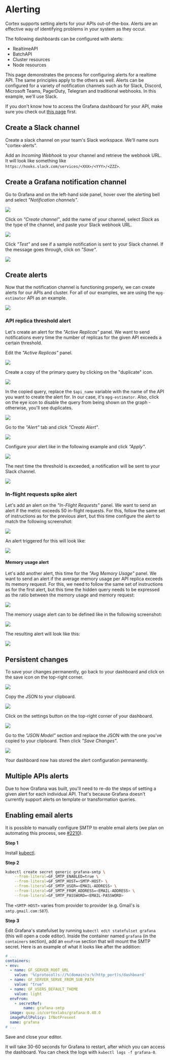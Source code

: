 # Alerting

Cortex supports setting alerts for your APIs out-of-the-box. Alerts are an effective way of identifying problems in your system as they occur.

The following dashboards can be configured with alerts:

- RealtimeAPI
- BatchAPI
- Cluster resources
- Node resources

This page demonstrates the process for configuring alerts for a realtime API. The same principles apply to the others as well. Alerts can be configured for a variety of notification channels such as for Slack, Discord, Microsoft Teams, PagerDuty, Telegram and traditional webhooks. In this example, we'll use Slack.

If you don't know how to access the Grafana dashboard for your API, make sure you check out [this page](metrics.md) first.

## Create a Slack channel

Create a slack channel on your team's Slack workspace. We'll name ours "cortex-alerts".

Add an _Incoming Webhook_ to your channel and retrieve the webhook URL. It will look like something like `https://hooks.slack.com/services/<XXX>/<YYY>/<ZZZ>`.

## Create a Grafana notification channel

Go to Grafana and on the left-hand side panel, hover over the alerting bell and select _"Notification channels"_.

![](https://user-images.githubusercontent.com/26958764/114937638-b6667780-9e46-11eb-963a-8a53e5655c3d.png)

Click on _"Create channel"_, add the name of your channel, select _Slack_ as the type of the channel, and paste your Slack webhook URL.

![](https://user-images.githubusercontent.com/26958764/114937856-06ddd500-9e47-11eb-8f47-47b043b0bb5c.png)

Click _"Test"_ and see if a sample notification is sent to your Slack channel. If the message goes through, click on _"Save"_.

![](https://user-images.githubusercontent.com/26958764/114938358-b2872500-9e47-11eb-87aa-ee818aae4cd0.png)

## Create alerts

Now that the notification channel is functioning properly, we can create alerts for our APIs and cluster. For all of our examples, we are using the `mpg-estimator` API as an example.

![](https://user-images.githubusercontent.com/26958764/114939831-a8662600-9e49-11eb-8774-fbac3ce627d9.png)

### API replica threshold alert

Let's create an alert for the _"Active Replicas"_ panel. We want to send notifications every time the number of replicas for the given API exceeds a certain threshold.

Edit the _"Active Replicas"_ panel.

![](https://user-images.githubusercontent.com/26958764/114941416-d2b8e300-9e4b-11eb-8def-ee64535fc799.png)

Create a copy of the primary query by clicking on the "duplicate" icon.

![](https://user-images.githubusercontent.com/26958764/114941557-fe3bcd80-9e4b-11eb-8f69-b9d43ff8eb28.png)

In the copied query, replace the `$api_name` variable with the name of the API you want to create the alert for. In our case, it's `mpg-estimator`. Also, click on the eye icon to disable the query from being shown on the graph - otherwise, you'll see duplicates.

![](https://user-images.githubusercontent.com/26958764/114941701-275c5e00-9e4c-11eb-991b-34d660d0d05c.png)

Go to the _"Alert"_ tab and click _"Create Alert"_.

![](https://user-images.githubusercontent.com/26958764/114941779-40fda580-9e4c-11eb-9aee-514e6b4832ba.png)

Configure your alert like in the following example and click _"Apply"_.

![](https://user-images.githubusercontent.com/26958764/114944749-d7cc6100-9e50-11eb-9b6b-b2c3dabcc78c.png)

The next time the threshold is exceeded, a notification will be sent to your Slack channel.

![](https://user-images.githubusercontent.com/26958764/114948423-a3a86e80-9e57-11eb-8717-94e456a15298.png)

### In-flight requests spike alert

Let's add an alert on the _"In-Flight Requests"_ panel. We want to send an alert if the metric exceeds 50 in-flight requests. For this, follow the same set of instructions as for the previous alert, but this time configure the alert to match the following screenshot:

![](https://user-images.githubusercontent.com/26958764/114949182-1bc36400-9e59-11eb-9c19-0d788872a388.png)

An alert triggered for this will look like:

![](https://user-images.githubusercontent.com/26958764/114949593-000c8d80-9e5a-11eb-8cb5-b2c9a2b344e8.png)

#### Memory usage alert

Let's add another alert, this time for the _"Avg Memory Usage"_ panel. We want to send an alert if the average memory usage per API replica exceeds its memory request. For this, we need to follow the same set of instructions as for the first alert, but this time the hidden query needs to be expressed as the ratio between the memory usage and memory request:

![](https://user-images.githubusercontent.com/26958764/114951903-f1c07080-9e5d-11eb-9aaf-898d46efb7ef.png)

The memory usage alert can to be defined like in the following screenshot:

![](https://user-images.githubusercontent.com/26958764/114951782-bfaf0e80-9e5d-11eb-834d-e48ab3546d3c.png)

The resulting alert will look like this:

![](https://user-images.githubusercontent.com/26958764/114952346-bd00e900-9e5e-11eb-879a-5851dab7630b.png)

## Persistent changes

To save your changes permanently, go back to your dashboard and click on the save icon on the top-right corner.

![](https://user-images.githubusercontent.com/26958764/114953264-af4c6300-9e60-11eb-8095-40e438c125d8.png)

Copy the JSON to your clipboard.

![](https://user-images.githubusercontent.com/26958764/114953338-d6a33000-9e60-11eb-8390-0f24704c5b7d.png)

Click on the settings button on the top-right corner of your dashboard.

![](https://user-images.githubusercontent.com/26958764/114953437-00f4ed80-9e61-11eb-91f6-4b669ffe0c16.png)

Go to the _"JSON Model"_ section and replace the JSON with the one you've copied to your clipboard. Then click _"Save Changes"_.

![](https://user-images.githubusercontent.com/26958764/114953473-1ec25280-9e61-11eb-8fcc-12615b73067a.png)

Your dashboard now has stored the alert configuration permanently.

## Multiple APIs alerts

Due to how Grafana was built, you'll need to re-do the steps of setting a given alert for each individual API. That's because Grafana doesn't currently support alerts on template or transformation queries.

## Enabling email alerts

It is possible to manually configure SMTP to enable email alerts (we plan on automating this process, see [#2210](https://github.com/cortexlabs/cortex/issues/2210)).

**Step 1**

Install [kubectl](../advanced/kubectl.md).

**Step 2**

```bash
kubectl create secret generic grafana-smtp \
    --from-literal=GF_SMTP_ENABLED=true \
    --from-literal=GF_SMTP_HOST=<SMTP-HOST> \
    --from-literal=GF_SMTP_USER=<EMAIL-ADDRESS> \
    --from-literal=GF_SMTP_FROM_ADDRESS=<EMAIL-ADDRESS> \
    --from-literal=GF_SMTP_PASSWORD=<EMAIL-PASSWORD>
```

The `<SMTP-HOST>` varies from provider to provider (e.g. Gmail's is `smtp.gmail.com:587`).

**Step 3**

Edit Grafana's statefulset by running `kubectl edit statefulset grafana` (this will open a code editor). Inside the container named `grafana` (in the `containers` section), add an `envFrom` section that will mount the SMTP secret. Here is an example of what it looks like after the addition:

<!-- CORTEX_VERSION_README -->

```yaml
# ...
containers:
- env:
  - name: GF_SERVER_ROOT_URL
    value: '%(protocol)s://%(domain)s:%(http_port)s/dashboard'
  - name: GF_SERVER_SERVE_FROM_SUB_PATH
    value: "true"
  - name: GF_USERS_DEFAULT_THEME
    value: light
  envFrom:
    - secretRef:
        name: grafana-smtp
  image: quay.io/cortexlabs/grafana:0.40.0
  imagePullPolicy: IfNotPresent
  name: grafana
# ...
```

Save and close your editor.

It will take 30-60 seconds for Grafana to restart, after which you can access the dashboard. You can check the logs with `kubectl logs -f grafana-0`.
